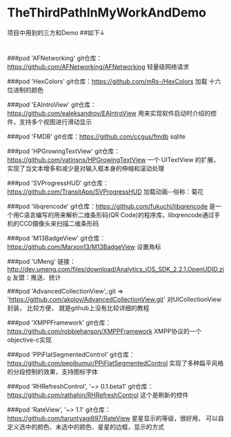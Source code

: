 # TheThirdPathInMyWorkAndDemo
项目中用到的三方和Demo
##如下↓
#
###pod 'AFNetworking'
git仓库：https://github.com/AFNetworking/AFNetworking
轻量级网络请求

###pod 'HexColors'
git仓库：https://github.com/mRs-/HexColors
加载 十六 位进制的颜色

###pod 'EAIntroView'
git仓库：https://github.com/ealeksandrov/EAIntroView
用来实现软件启动时介绍的控件，支持多个视图进行滑动显示

###pod 'FMDB'
git仓库：https://github.com/ccgus/fmdb
sqlite

###pod 'HPGrowingTextView'
git仓库：https://github.com/yatinsns/HPGrowingTextView
一个 UITextView 的扩展，实现了当文本增多和减少是对输入框本身的伸缩和滚动处理

###pod 'SVProgressHUD'
git仓库：https://github.com/TransitApp/SVProgressHUD
加载动画--俗称：菊花

###pod 'libqrencode'
git仓库：https://github.com/fukuchi/libqrencode
是一个用C语言编写的用来解析二维条形码(QR Code)的程序库，libqrencode通过手机的CCD摄像头来扫描二维条形码

###pod 'M13BadgeView'
git仓库：https://github.com/Marxon13/M13BadgeView
设置角标

###pod 'UMeng'
链接：http://dev.umeng.com/files/download/Analytics_iOS_SDK_2.2.1.OpenUDID.zip
友盟：推送、统计

###pod 'AdvancedCollectionView',:git => 'https://github.com/akolov/AdvancedCollectionView.git'
对UICollectionView封装， 比较方便， 就是github上没有比较详细的教程

###pod 'XMPPFramework'
git仓库：https://github.com/robbiehanson/XMPPFramework
XMPP协议的一个objective-c实现

###pod 'PPiFlatSegmentedControl'
git仓库：https://github.com/pepibumur/PPiFlatSegmentedControl
实现了多种扁平风格的分段控制的效果，支持图标字体

###pod 'RHRefreshControl', '~> 0.1.beta1'
git仓库：https://github.com/rathahin/RHRefreshControl
这个是刷新的控件

###pod 'RateView', '~> 1.1'
git仓库：https://github.com/taruntyagi697/RateView
星星显示的等级，很好用， 可以自定义选中的颜色、未选中的颜色、星星的边框，显示的方式


